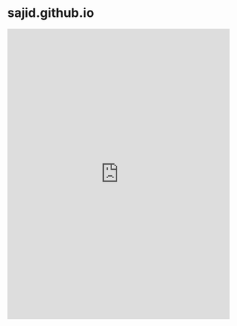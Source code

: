 # sajid.github.io
<iframe
  src="https://dashboard.tinytalk.ai/bots/3420fea1-a5d5-482a-b1a9-3e0f9766fbe4/chat"
  width="100%"
  height="660"
  frameborder="0"
></iframe>
